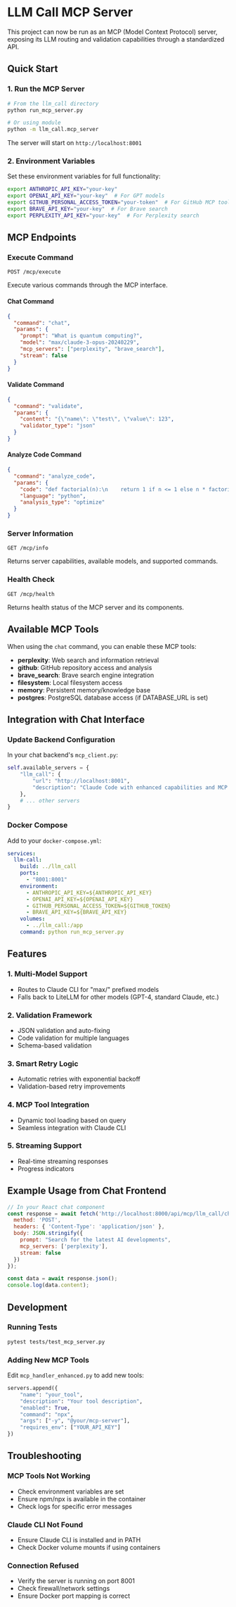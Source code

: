 # LLM Call MCP Server

This project can now be run as an MCP (Model Context Protocol) server, exposing its LLM routing and validation capabilities through a standardized API.

## Quick Start

### 1. Run the MCP Server

```bash
# From the llm_call directory
python run_mcp_server.py

# Or using module
python -m llm_call.mcp_server
```

The server will start on `http://localhost:8001`

### 2. Environment Variables

Set these environment variables for full functionality:

```bash
export ANTHROPIC_API_KEY="your-key"
export OPENAI_API_KEY="your-key"  # For GPT models
export GITHUB_PERSONAL_ACCESS_TOKEN="your-token"  # For GitHub MCP tool
export BRAVE_API_KEY="your-key"  # For Brave search
export PERPLEXITY_API_KEY="your-key"  # For Perplexity search
```

## MCP Endpoints

### Execute Command
```
POST /mcp/execute
```

Execute various commands through the MCP interface.

#### Chat Command
```json
{
  "command": "chat",
  "params": {
    "prompt": "What is quantum computing?",
    "model": "max/claude-3-opus-20240229",
    "mcp_servers": ["perplexity", "brave_search"],
    "stream": false
  }
}
```

#### Validate Command
```json
{
  "command": "validate",
  "params": {
    "content": "{\"name\": \"test\", \"value\": 123",
    "validator_type": "json"
  }
}
```

#### Analyze Code Command
```json
{
  "command": "analyze_code",
  "params": {
    "code": "def factorial(n):\n    return 1 if n <= 1 else n * factorial(n-1)",
    "language": "python",
    "analysis_type": "optimize"
  }
}
```

### Server Information
```
GET /mcp/info
```

Returns server capabilities, available models, and supported commands.

### Health Check
```
GET /mcp/health
```

Returns health status of the MCP server and its components.

## Available MCP Tools

When using the `chat` command, you can enable these MCP tools:

- **perplexity**: Web search and information retrieval
- **github**: GitHub repository access and analysis
- **brave_search**: Brave search engine integration
- **filesystem**: Local filesystem access
- **memory**: Persistent memory/knowledge base
- **postgres**: PostgreSQL database access (if DATABASE_URL is set)

## Integration with Chat Interface

### Update Backend Configuration

In your chat backend's `mcp_client.py`:

```python
self.available_servers = {
    "llm_call": {
        "url": "http://localhost:8001",
        "description": "Claude Code with enhanced capabilities and MCP tools"
    },
    # ... other servers
}
```

### Docker Compose

Add to your `docker-compose.yml`:

```yaml
services:
  llm-call:
    build: ../llm_call
    ports:
      - "8001:8001"
    environment:
      - ANTHROPIC_API_KEY=${ANTHROPIC_API_KEY}
      - OPENAI_API_KEY=${OPENAI_API_KEY}
      - GITHUB_PERSONAL_ACCESS_TOKEN=${GITHUB_TOKEN}
      - BRAVE_API_KEY=${BRAVE_API_KEY}
    volumes:
      - ../llm_call:/app
    command: python run_mcp_server.py
```

## Features

### 1. **Multi-Model Support**
- Routes to Claude CLI for "max/" prefixed models
- Falls back to LiteLLM for other models (GPT-4, standard Claude, etc.)

### 2. **Validation Framework**
- JSON validation and auto-fixing
- Code validation for multiple languages
- Schema-based validation

### 3. **Smart Retry Logic**
- Automatic retries with exponential backoff
- Validation-based retry improvements

### 4. **MCP Tool Integration**
- Dynamic tool loading based on query
- Seamless integration with Claude CLI

### 5. **Streaming Support**
- Real-time streaming responses
- Progress indicators

## Example Usage from Chat Frontend

```javascript
// In your React chat component
const response = await fetch('http://localhost:8000/api/mcp/llm_call/chat', {
  method: 'POST',
  headers: { 'Content-Type': 'application/json' },
  body: JSON.stringify({
    prompt: "Search for the latest AI developments",
    mcp_servers: ['perplexity'],
    stream: false
  })
});

const data = await response.json();
console.log(data.content);
```

## Development

### Running Tests

```bash
pytest tests/test_mcp_server.py
```

### Adding New MCP Tools

Edit `mcp_handler_enhanced.py` to add new tools:

```python
servers.append({
    "name": "your_tool",
    "description": "Your tool description",
    "enabled": True,
    "command": "npx",
    "args": ["-y", "@your/mcp-server"],
    "requires_env": ["YOUR_API_KEY"]
})
```

## Troubleshooting

### MCP Tools Not Working
- Check environment variables are set
- Ensure npm/npx is available in the container
- Check logs for specific error messages

### Claude CLI Not Found
- Ensure Claude CLI is installed and in PATH
- Check Docker volume mounts if using containers

### Connection Refused
- Verify the server is running on port 8001
- Check firewall/network settings
- Ensure Docker port mapping is correct